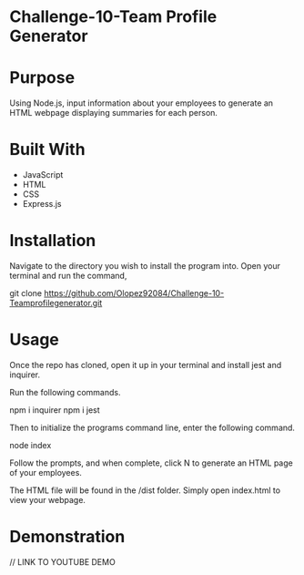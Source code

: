 # Challenge-10-Team Profile Generator
# Purpose
Using Node.js, input information about your employees to generate an HTML webpage displaying summaries for each person.
# Built With
* JavaScript
* HTML
* CSS
* Express.js
# Installation
Navigate to the directory you wish to install the program into. Open your terminal and run the command,

git clone https://github.com/Olopez92084/Challenge-10-Teamprofilegenerator.git
# Usage
Once the repo has cloned, open it up in your terminal and install jest and inquirer.

Run the following commands.

npm i inquirer
npm i jest

Then to initialize the programs command line, enter the following command.

node index

Follow the prompts, and when complete, click N to generate an HTML page of your employees.

The HTML file will be found in the /dist folder. Simply open index.html to view your webpage.

# Demonstration
 // LINK TO YOUTUBE DEMO
